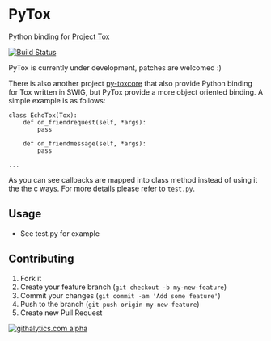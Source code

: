 # PyTox
Python binding for [Project Tox](https://github.com/irungentoo/ProjectTox-Core)

[![Build Status](https://travis-ci.org/aitjcize/PyTox.png?branch=master)](https://travis-ci.org/aitjcize/PyTox)

PyTox is currently under development, patches are welcomed :)

There is also another project [py-toxcore](https://github.com/alexandervdm/py-toxcore) that also provide Python binding for Tox written in SWIG, but PyTox provide a more object oriented binding. A simple example is as follows:

    class EchoTox(Tox):
        def on_friendrequest(self, *args):
            pass

        def on_friendmessage(self, *args):
            pass

	...

As you can see callbacks are mapped into class method instead of using it the the c ways. For more details please refer to `test.py`.


## Usage
* See test.py for example

## Contributing
1. Fork it
2. Create your feature branch (`git checkout -b my-new-feature`)
3. Commit your changes (`git commit -am 'Add some feature'`)
4. Push to the branch (`git push origin my-new-feature`)
5. Create new Pull Request

[![githalytics.com alpha](https://cruel-carlota.pagodabox.com/f7c9269a8398926d869e54744b334c26 "githalytics.com")](http://githalytics.com/aitjcize/PyTox.git)
